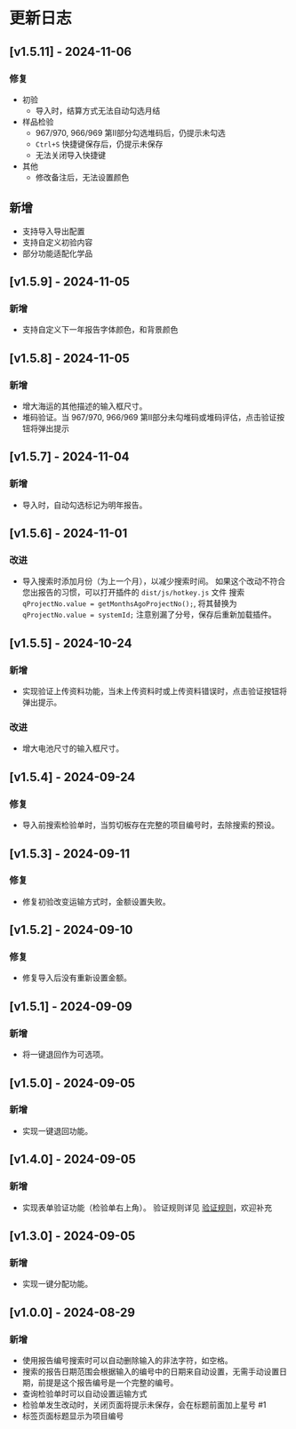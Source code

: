# 更新日志

## [v1.5.11] - 2024-11-06
### 修复
- 初验
  - 导入时，结算方式无法自动勾选月结
- 样品检验
  - 967/970, 966/969 第II部分勾选堆码后，仍提示未勾选
  - `Ctrl+S` 快捷键保存后，仍提示未保存
  - 无法关闭导入快捷键
- 其他
  - 修改备注后，无法设置颜色

## 新增
- 支持导入导出配置
- 支持自定义初验内容
- 部分功能适配化学品

## [v1.5.9] - 2024-11-05
### 新增
- 支持自定义下一年报告字体颜色，和背景颜色

## [v1.5.8] - 2024-11-05
### 新增
- 增大海运的其他描述的输入框尺寸。
- 堆码验证。当 967/970, 966/969 第II部分未勾堆码或堆码评估，点击验证按钮将弹出提示

## [v1.5.7] - 2024-11-04
### 新增
- 导入时，自动勾选标记为明年报告。

## [v1.5.6] - 2024-11-01
### 改进
- 导入搜索时添加月份（为上一个月），以减少搜索时间。
  如果这个改动不符合您出报告的习惯，可以打开插件的 `dist/js/hotkey.js` 文件
  搜索 `qProjectNo.value = getMonthsAgoProjectNo();`, 将其替换为 `qProjectNo.value = systemId;`
  注意别漏了分号，保存后重新加载插件。

## [v1.5.5] - 2024-10-24
### 新增
- 实现验证上传资料功能，当未上传资料时或上传资料错误时，点击验证按钮将弹出提示。

### 改进
- 增大电池尺寸的输入框尺寸。

## [v1.5.4] - 2024-09-24
### 修复
- 导入前搜索检验单时，当剪切板存在完整的项目编号时，去除搜索的预设。

## [v1.5.3] - 2024-09-11
### 修复
- 修复初验改变运输方式时，金额设置失败。

## [v1.5.2] - 2024-09-10
### 修复
- 修复导入后没有重新设置金额。

## [v1.5.1] - 2024-09-09
### 新增
- 将一键退回作为可选项。

## [v1.5.0] - 2024-09-05
### 新增
- 实现一键退回功能。

## [v1.4.0] - 2024-09-05
### 新增
- 实现表单验证功能（检验单右上角）。
  验证规则详见 [验证规则](/rule)，欢迎补充

## [v1.3.0] - 2024-09-05
### 新增
- 实现一键分配功能。

## [v1.0.0] - 2024-08-29
### 新增
- 使用报告编号搜索时可以自动删除输入的非法字符，如空格。
- 搜索的报告日期范围会根据输入的编号中的日期来自动设置，无需手动设置日期，前提是这个报告编号是一个完整的编号。
- 查询检验单时可以自动设置运输方式
- 检验单发生改动时，关闭页面将提示未保存，会在标题前面加上星号 #1
- 标签页面标题显示为项目编号
